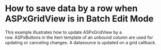 # How to save data by a row when ASPxGridView is in Batch Edit Mode


<p>This example illustrates how to update ASPxGridView by a row. ASPxButtons in the item template of an unbound column are used for updating or canceling changes. A datasource is updated on a grid callback. </p>

<br/>


